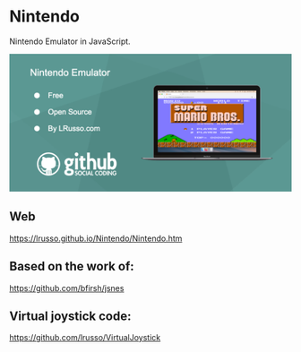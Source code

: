 # Nintendo

Nintendo Emulator in JavaScript.

![alt screenshot](https://raw.githubusercontent.com/lrusso/Nintendo/master/Nintendo.png)

## Web

https://lrusso.github.io/Nintendo/Nintendo.htm

## Based on the work of:

https://github.com/bfirsh/jsnes

## Virtual joystick code:

https://github.com/lrusso/VirtualJoystick
